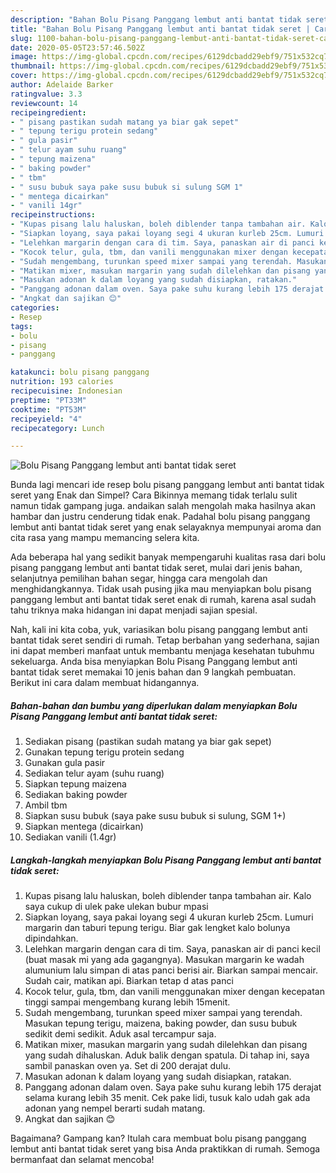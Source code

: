 ```yaml
---
description: "Bahan Bolu Pisang Panggang lembut anti bantat tidak seret | Cara Masak Bolu Pisang Panggang lembut anti bantat tidak seret Yang Enak dan Simpel"
title: "Bahan Bolu Pisang Panggang lembut anti bantat tidak seret | Cara Masak Bolu Pisang Panggang lembut anti bantat tidak seret Yang Enak dan Simpel"
slug: 1100-bahan-bolu-pisang-panggang-lembut-anti-bantat-tidak-seret-cara-masak-bolu-pisang-panggang-lembut-anti-bantat-tidak-seret-yang-enak-dan-simpel
date: 2020-05-05T23:57:46.502Z
image: https://img-global.cpcdn.com/recipes/6129dcbadd29ebf9/751x532cq70/bolu-pisang-panggang-lembut-anti-bantat-tidak-seret-foto-resep-utama.jpg
thumbnail: https://img-global.cpcdn.com/recipes/6129dcbadd29ebf9/751x532cq70/bolu-pisang-panggang-lembut-anti-bantat-tidak-seret-foto-resep-utama.jpg
cover: https://img-global.cpcdn.com/recipes/6129dcbadd29ebf9/751x532cq70/bolu-pisang-panggang-lembut-anti-bantat-tidak-seret-foto-resep-utama.jpg
author: Adelaide Barker
ratingvalue: 3.3
reviewcount: 14
recipeingredient:
- " pisang pastikan sudah matang ya biar gak sepet"
- " tepung terigu protein sedang"
- " gula pasir"
- " telur ayam suhu ruang"
- " tepung maizena"
- " baking powder"
- " tbm"
- " susu bubuk saya pake susu bubuk si sulung SGM 1"
- " mentega dicairkan"
- " vanili 14gr"
recipeinstructions:
- "Kupas pisang lalu haluskan, boleh diblender tanpa tambahan air. Kalo saya cukup di ulek pake ulekan bubur mpasi"
- "Siapkan loyang, saya pakai loyang segi 4 ukuran kurleb 25cm. Lumuri margarin dan taburi tepung terigu. Biar gak lengket kalo bolunya dipindahkan."
- "Lelehkan margarin dengan cara di tim. Saya, panaskan air di panci kecil (buat masak mi yang ada gagangnya). Masukan margarin ke wadah alumunium lalu simpan di atas panci berisi air. Biarkan sampai mencair. Sudah cair, matikan api. Biarkan tetap d atas panci"
- "Kocok telur, gula, tbm, dan vanili menggunakan mixer dengan kecepatan tinggi sampai mengembang kurang lebih 15menit."
- "Sudah mengembang, turunkan speed mixer sampai yang terendah. Masukan tepung terigu, maizena, baking powder, dan susu bubuk sedikit demi sedikit. Aduk asal tercampur saja."
- "Matikan mixer, masukan margarin yang sudah dilelehkan dan pisang yang sudah dihaluskan. Aduk balik dengan spatula. Di tahap ini, saya sambil panaskan oven ya. Set di 200 derajat dulu."
- "Masukan adonan k dalam loyang yang sudah disiapkan, ratakan."
- "Panggang adonan dalam oven. Saya pake suhu kurang lebih 175 derajat selama kurang lebih 35 menit. Cek pake lidi, tusuk kalo udah gak ada adonan yang nempel berarti sudah matang."
- "Angkat dan sajikan 😊"
categories:
- Resep
tags:
- bolu
- pisang
- panggang

katakunci: bolu pisang panggang 
nutrition: 193 calories
recipecuisine: Indonesian
preptime: "PT33M"
cooktime: "PT53M"
recipeyield: "4"
recipecategory: Lunch

---
```



![Bolu Pisang Panggang lembut anti bantat tidak seret](https://img-global.cpcdn.com/recipes/6129dcbadd29ebf9/751x532cq70/bolu-pisang-panggang-lembut-anti-bantat-tidak-seret-foto-resep-utama.jpg)

Bunda lagi mencari ide resep bolu pisang panggang lembut anti bantat tidak seret yang Enak dan Simpel? Cara Bikinnya memang tidak terlalu sulit namun tidak gampang juga. andaikan salah mengolah maka hasilnya akan hambar dan justru cenderung tidak enak. Padahal bolu pisang panggang lembut anti bantat tidak seret yang enak selayaknya mempunyai aroma dan cita rasa yang mampu memancing selera kita.

Ada beberapa hal yang sedikit banyak mempengaruhi kualitas rasa dari bolu pisang panggang lembut anti bantat tidak seret, mulai dari jenis bahan, selanjutnya pemilihan bahan segar, hingga cara mengolah dan menghidangkannya. Tidak usah pusing jika mau menyiapkan bolu pisang panggang lembut anti bantat tidak seret enak di rumah, karena asal sudah tahu triknya maka hidangan ini dapat menjadi sajian spesial.




Nah, kali ini kita coba, yuk, variasikan bolu pisang panggang lembut anti bantat tidak seret sendiri di rumah. Tetap berbahan yang sederhana, sajian ini dapat memberi manfaat untuk membantu menjaga kesehatan tubuhmu sekeluarga. Anda bisa menyiapkan Bolu Pisang Panggang lembut anti bantat tidak seret memakai 10 jenis bahan dan 9 langkah pembuatan. Berikut ini cara dalam membuat hidangannya.

<!--inarticleads1-->

##### Bahan-bahan dan bumbu yang diperlukan dalam menyiapkan Bolu Pisang Panggang lembut anti bantat tidak seret:

1. Sediakan  pisang (pastikan sudah matang ya biar gak sepet)
1. Gunakan  tepung terigu protein sedang
1. Gunakan  gula pasir
1. Sediakan  telur ayam (suhu ruang)
1. Siapkan  tepung maizena
1. Sediakan  baking powder
1. Ambil  tbm
1. Siapkan  susu bubuk (saya pake susu bubuk si sulung, SGM 1+)
1. Siapkan  mentega (dicairkan)
1. Sediakan  vanili (1.4gr)




<!--inarticleads2-->

##### Langkah-langkah menyiapkan Bolu Pisang Panggang lembut anti bantat tidak seret:

1. Kupas pisang lalu haluskan, boleh diblender tanpa tambahan air. Kalo saya cukup di ulek pake ulekan bubur mpasi
1. Siapkan loyang, saya pakai loyang segi 4 ukuran kurleb 25cm. Lumuri margarin dan taburi tepung terigu. Biar gak lengket kalo bolunya dipindahkan.
1. Lelehkan margarin dengan cara di tim. Saya, panaskan air di panci kecil (buat masak mi yang ada gagangnya). Masukan margarin ke wadah alumunium lalu simpan di atas panci berisi air. Biarkan sampai mencair. Sudah cair, matikan api. Biarkan tetap d atas panci
1. Kocok telur, gula, tbm, dan vanili menggunakan mixer dengan kecepatan tinggi sampai mengembang kurang lebih 15menit.
1. Sudah mengembang, turunkan speed mixer sampai yang terendah. Masukan tepung terigu, maizena, baking powder, dan susu bubuk sedikit demi sedikit. Aduk asal tercampur saja.
1. Matikan mixer, masukan margarin yang sudah dilelehkan dan pisang yang sudah dihaluskan. Aduk balik dengan spatula. Di tahap ini, saya sambil panaskan oven ya. Set di 200 derajat dulu.
1. Masukan adonan k dalam loyang yang sudah disiapkan, ratakan.
1. Panggang adonan dalam oven. Saya pake suhu kurang lebih 175 derajat selama kurang lebih 35 menit. Cek pake lidi, tusuk kalo udah gak ada adonan yang nempel berarti sudah matang.
1. Angkat dan sajikan 😊




Bagaimana? Gampang kan? Itulah cara membuat bolu pisang panggang lembut anti bantat tidak seret yang bisa Anda praktikkan di rumah. Semoga bermanfaat dan selamat mencoba!
